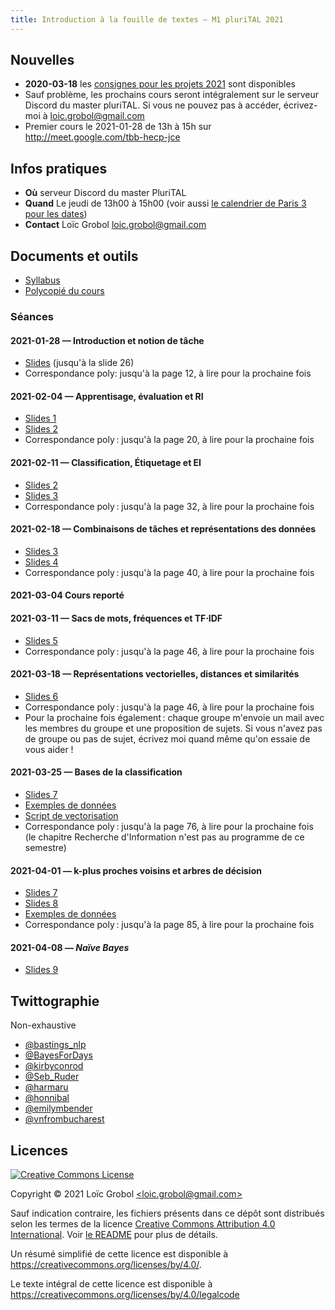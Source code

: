 ```yaml
---
title: Introduction à la fouille de textes — M1 pluriTAL 2021
---
```


## Nouvelles

- **2020-03-18** les [consignes pour les projets 2021](projets.md) sont disponibles
- Sauf problème, les prochains cours seront intégralement sur le serveur Discord du master pluriTAL. Si vous ne pouvez pas à accéder, écrivez-moi à [<loic.grobol@gmail.com>](mailto:loic.grobol@gmail.com)
- Premier cours le 2021-01-28 de 13h à 15h sur <http://meet.google.com/tbb-hecp-jce>

## Infos pratiques

- **Où** serveur Discord du master PluriTAL
- **Quand** Le jeudi de 13h00 à 15h00 (voir aussi [le calendrier de Paris 3 pour les
  dates](http://www.univ-paris3.fr/le-calendrier-universitaire-116398.kjsp))
- **Contact** Loïc Grobol [<loic.grobol@gmail.com>](mailto:loic.grobol@gmail.com)

## Documents et outils

- [Syllabus](https://github.com/LoicGrobol/intro-fouille-textes/releases/download/stable/syllabus.pdf)
- [Polycopié du cours](https://github.com/LoicGrobol/intro-fouille-textes/releases/download/stable/poly.pdf)

### Séances

#### 2021-01-28 — Introduction et notion de tâche

- [Slides](https://github.com/LoicGrobol/intro-fouille-textes/releases/download/stable/lecture-01.pdf) (jusqu'à la slide 26)
- Correspondance poly: jusqu'à la page 12, à lire pour la prochaine fois

#### 2021-02-04 — Apprentisage, évaluation et RI

- [Slides 1](https://github.com/LoicGrobol/intro-fouille-textes/releases/download/stable/lecture-01.pdf)
- [Slides 2](https://github.com/LoicGrobol/intro-fouille-textes/releases/download/stable/lecture-02.pdf)
- Correspondance poly : jusqu'à la page 20, à lire pour la prochaine fois

#### 2021-02-11 — Classification, Étiquetage et EI

- [Slides 2](https://github.com/LoicGrobol/intro-fouille-textes/releases/download/stable/lecture-02.pdf)
- [Slides 3](https://github.com/LoicGrobol/intro-fouille-textes/releases/download/stable/lecture-03.pdf)
- Correspondance poly : jusqu'à la page 32, à lire pour la prochaine fois

#### 2021-02-18 — Combinaisons de tâches et représentations des données

- [Slides 3](https://github.com/LoicGrobol/intro-fouille-textes/releases/download/stable/lecture-03.pdf)
- [Slides 4](https://github.com/LoicGrobol/intro-fouille-textes/releases/download/stable/lecture-04.pdf)
- Correspondance poly : jusqu'à la page 40, à lire pour la prochaine fois

#### 2021-03-04 Cours reporté

#### 2021-03-11 — Sacs de mots, fréquences et TF⋅IDF

- [Slides 5](https://github.com/LoicGrobol/intro-fouille-textes/releases/download/stable/lecture-05.pdf)
- Correspondance poly : jusqu'à la page 46, à lire pour la prochaine fois


#### 2021-03-18 — Représentations vectorielles, distances et similarités

- [Slides 6](https://github.com/LoicGrobol/intro-fouille-textes/releases/download/stable/lecture-06.pdf)
- Correspondance poly : jusqu'à la page 46, à lire pour la prochaine fois
- Pour la prochaine fois également : chaque groupe m'envoie un mail avec les membres du groupe et une proposition de sujets. Si vous n'avez pas de groupe ou pas de sujet, écrivez moi quand même qu'on essaie de vous aider !

#### 2021-03-25 — Bases de la classification

- [Slides 7](https://github.com/LoicGrobol/intro-fouille-textes/releases/download/stable/lecture-07.pdf)
- [Exemples de données](https://github.com/LoicGrobol/intro-fouille-textes/releases/download/stable/sample-data.tar.gz)
- [Script de vectorisation](https://github.com/LoicGrobol/intro-fouille-textes/releases/download/stable/vectorisation.py)
- Correspondance poly : jusqu'à la page 76, à lire pour la prochaine fois (le chapitre Recherche d'Information n'est pas au programme de ce semestre)

#### 2021-04-01 — k-plus proches voisins et arbres de décision

- [Slides 7](https://github.com/LoicGrobol/intro-fouille-textes/releases/download/stable/lecture-07.pdf)
- [Slides 8](https://github.com/LoicGrobol/intro-fouille-textes/releases/download/stable/lecture-08.pdf)
- [Exemples de données](https://github.com/LoicGrobol/intro-fouille-textes/releases/download/stable/sample-data.tar.gz)
- Correspondance poly : jusqu'à la page 85, à lire pour la prochaine fois

#### 2021-04-08 — *Naïve Bayes*

- [Slides 9](https://github.com/LoicGrobol/intro-fouille-textes/releases/download/stable/lecture-09.pdf)

## Twittographie

Non-exhaustive

- [@bastings_nlp](https://twitter.com/bastings_nlp)
- [@BayesForDays](https://twitter.com/BayesForDays)
- [@kirbyconrod](https://twitter.com/kirbyconrod)
- [@Seb_Ruder](https://twitter.com/seb_ruder)
- [@harmaru](https://twitter.com/hardmaru)
- [@honnibal](https://twitter.com/honnibal)
- [@emilymbender](https://twitter.com/emilymbender)
- [@vnfrombucharest](https://twitter.com/vnfrombucharest)

## Licences

<a rel="license" href="http://creativecommons.org/licenses/by/4.0/"><img alt="Creative Commons License" style="border-width:0" src="https://i.creativecommons.org/l/by/4.0/88x31.png"/></a>

 Copyright © 2021 Loïc Grobol [\<loic.grobol@gmail.com\>](mailto:loic.grobol@gmail.com)

Sauf indication contraire, les fichiers présents dans ce dépôt sont distribués selon les termes de
la licence [Creative Commons Attribution 4.0
International](https://creativecommons.org/licenses/by/4.0/). Voir [le README](README.md#Licences)
pour plus de détails.

 Un résumé simplifié de cette licence est disponible à <https://creativecommons.org/licenses/by/4.0/>.

 Le texte intégral de cette licence est disponible à <https://creativecommons.org/licenses/by/4.0/legalcode>
